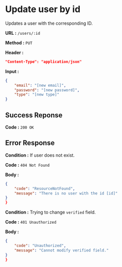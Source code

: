 # Update user by id

Updates a user with the corresponding ID.

**URL :** `/users/:id`

**Method :** `PUT`

**Header :**

```json
"Content-Type": "application/json"
```

**Input :**

```json
{
    "email": "[new email]",
    "password": "[new password]",
    "type": "[new type]"
}
```

## Success Reponse

**Code :** `200 OK`

## Error Response

**Condition :** If user does not exist.

**Code :** `404 Not Found`

**Body :**

```json
{
    "code": "ResourceNotFound",
    "message": "There is no user with the id [id]"
}
}
```

**Condition :** Trying to change `verified` field.

**Code :** `401 Unauthorized`

**Body :**

```json
{
    "code": "Unauthorized",
    "message": "Cannot modify verified field."
}
}
```
